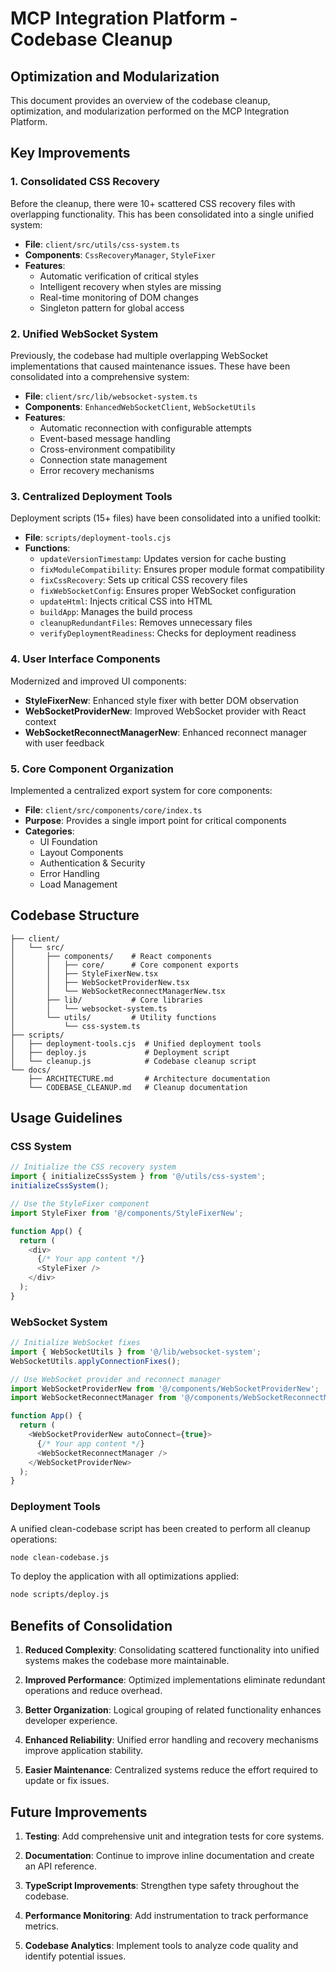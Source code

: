 # MCP Integration Platform - Codebase Cleanup

## Optimization and Modularization

This document provides an overview of the codebase cleanup, optimization, and modularization performed on the MCP Integration Platform.

## Key Improvements

### 1. Consolidated CSS Recovery

Before the cleanup, there were 10+ scattered CSS recovery files with overlapping functionality. This has been consolidated into a single unified system:

- **File**: `client/src/utils/css-system.ts`
- **Components**: `CssRecoveryManager`, `StyleFixer`
- **Features**:
  - Automatic verification of critical styles
  - Intelligent recovery when styles are missing
  - Real-time monitoring of DOM changes
  - Singleton pattern for global access

### 2. Unified WebSocket System

Previously, the codebase had multiple overlapping WebSocket implementations that caused maintenance issues. These have been consolidated into a comprehensive system:

- **File**: `client/src/lib/websocket-system.ts`
- **Components**: `EnhancedWebSocketClient`, `WebSocketUtils`
- **Features**:
  - Automatic reconnection with configurable attempts
  - Event-based message handling
  - Cross-environment compatibility
  - Connection state management
  - Error recovery mechanisms

### 3. Centralized Deployment Tools

Deployment scripts (15+ files) have been consolidated into a unified toolkit:

- **File**: `scripts/deployment-tools.cjs`
- **Functions**:
  - `updateVersionTimestamp`: Updates version for cache busting
  - `fixModuleCompatibility`: Ensures proper module format compatibility
  - `fixCssRecovery`: Sets up critical CSS recovery files
  - `fixWebSocketConfig`: Ensures proper WebSocket configuration
  - `updateHtml`: Injects critical CSS into HTML
  - `buildApp`: Manages the build process
  - `cleanupRedundantFiles`: Removes unnecessary files
  - `verifyDeploymentReadiness`: Checks for deployment readiness

### 4. User Interface Components

Modernized and improved UI components:

- **StyleFixerNew**: Enhanced style fixer with better DOM observation
- **WebSocketProviderNew**: Improved WebSocket provider with React context
- **WebSocketReconnectManagerNew**: Enhanced reconnect manager with user feedback

### 5. Core Component Organization

Implemented a centralized export system for core components:

- **File**: `client/src/components/core/index.ts`
- **Purpose**: Provides a single import point for critical components
- **Categories**:
  - UI Foundation
  - Layout Components
  - Authentication & Security
  - Error Handling
  - Load Management

## Codebase Structure

```
├── client/
│   └── src/
│       ├── components/    # React components
│       │   ├── core/      # Core component exports
│       │   ├── StyleFixerNew.tsx
│       │   ├── WebSocketProviderNew.tsx
│       │   └── WebSocketReconnectManagerNew.tsx
│       ├── lib/           # Core libraries
│       │   └── websocket-system.ts
│       └── utils/         # Utility functions
│           └── css-system.ts
├── scripts/
│   ├── deployment-tools.cjs  # Unified deployment tools
│   ├── deploy.js             # Deployment script
│   └── cleanup.js            # Codebase cleanup script
└── docs/
    ├── ARCHITECTURE.md       # Architecture documentation
    └── CODEBASE_CLEANUP.md   # Cleanup documentation
```

## Usage Guidelines

### CSS System

```typescript
// Initialize the CSS recovery system
import { initializeCssSystem } from '@/utils/css-system';
initializeCssSystem();

// Use the StyleFixer component
import StyleFixer from '@/components/StyleFixerNew';

function App() {
  return (
    <div>
      {/* Your app content */}
      <StyleFixer />
    </div>
  );
}
```

### WebSocket System

```typescript
// Initialize WebSocket fixes
import { WebSocketUtils } from '@/lib/websocket-system';
WebSocketUtils.applyConnectionFixes();

// Use WebSocket provider and reconnect manager
import WebSocketProviderNew from '@/components/WebSocketProviderNew';
import WebSocketReconnectManager from '@/components/WebSocketReconnectManagerNew';

function App() {
  return (
    <WebSocketProviderNew autoConnect={true}>
      {/* Your app content */}
      <WebSocketReconnectManager />
    </WebSocketProviderNew>
  );
}
```

### Deployment Tools

A unified clean-codebase script has been created to perform all cleanup operations:

```bash
node clean-codebase.js
```

To deploy the application with all optimizations applied:

```bash
node scripts/deploy.js
```

## Benefits of Consolidation

1. **Reduced Complexity**: Consolidating scattered functionality into unified systems makes the codebase more maintainable.

2. **Improved Performance**: Optimized implementations eliminate redundant operations and reduce overhead.

3. **Better Organization**: Logical grouping of related functionality enhances developer experience.

4. **Enhanced Reliability**: Unified error handling and recovery mechanisms improve application stability.

5. **Easier Maintenance**: Centralized systems reduce the effort required to update or fix issues.

## Future Improvements

1. **Testing**: Add comprehensive unit and integration tests for core systems.

2. **Documentation**: Continue to improve inline documentation and create an API reference.

3. **TypeScript Improvements**: Strengthen type safety throughout the codebase.

4. **Performance Monitoring**: Add instrumentation to track performance metrics.

5. **Codebase Analytics**: Implement tools to analyze code quality and identify potential issues.

